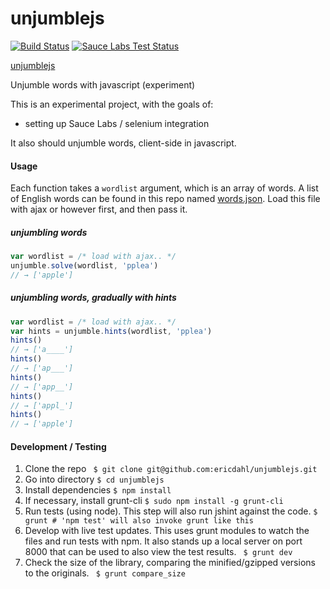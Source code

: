 unjumblejs
==========
[![Build Status](https://travis-ci.org/ericdahl/unjumblejs.png?branch=master)](https://travis-ci.org/ericdahl/unjumblejs)
[![Sauce Labs Test Status](https://saucelabs.com/buildstatus/unjumblejs)](https://saucelabs.com/u/unjumblejs)

[unjumblejs](http://ericdahl.github.io/unjumblejs/)

Unjumble words with javascript (experiment)

This is an experimental project, with the goals of:
- setting up Sauce Labs / selenium integration

It also should unjumble words, client-side in javascript.

#### Usage
Each function takes a ```wordlist``` argument, which is an array of words. A list of English words can be found in this repo named [words.json](https://raw.github.com/ericdahl/unjumblejs/master/words.json). Load this file with ajax or however first, and then pass it.
##### unjumbling words
```JavaScript
var wordlist = /* load with ajax.. */
unjumble.solve(wordlist, 'pplea')
// → ['apple']
```
##### unjumbling words, gradually with hints
```JavaScript
var wordlist = /* load with ajax.. */
var hints = unjumble.hints(wordlist, 'pplea')
hints()
// → ['a____']
hints()
// → ['ap___']
hints()
// → ['app__']
hints()
// → ['appl_']
hints()
// → ['apple']
```
#### Development / Testing
1. Clone the repo
``` $ git clone git@github.com:ericdahl/unjumblejs.git```
2. Go into directory
``` $ cd unjumblejs ```
3. Install dependencies
``` $ npm install ```
4. If necessary, install grunt-cli
``` $ sudo npm install -g grunt-cli ```
5. Run tests (using node). This step will also run jshint against the code.
``` $ grunt # 'npm test' will also invoke grunt like this ```
6. Develop with live test updates. This uses grunt modules to watch the files and run tests with npm. It also stands up a local server on port 8000 that can be used to also view the test results.
``` $ grunt dev```
6. Check the size of the library, comparing the minified/gzipped versions to the originals.
``` $ grunt compare_size```
